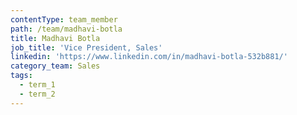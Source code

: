 ```yaml
---
contentType: team_member
path: /team/madhavi-botla
title: Madhavi Botla
job_title: 'Vice President, Sales'
linkedin: 'https://www.linkedin.com/in/madhavi-botla-532b881/'
category_team: Sales
tags:
  - term_1
  - term_2
---
```


